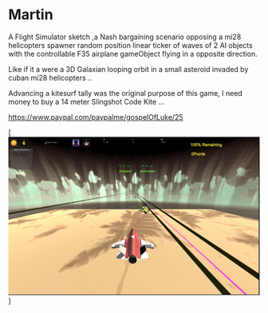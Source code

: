 # Martin
A Flight Simulator sketch ,a Nash bargaining scenario opposing a mi28 helicopters spawner random position linear ticker of waves of 2 AI objects with the controllable  F35 airplane gameObject flying in a opposite direction.

Like if it a were a 3D Galaxian looping orbit in a small asteroid invaded by cuban mi28 helicopters ..

Advancing a kitesurf tally was the original purpose of this game, I need money to buy a 14 meter Slingshot Code Kite ...

https://www.paypal.com/paypalme/gospelOfLuke/25

[![kyncho y Volyncha son gays hormonales o tienen una version de HIV  ... ](https://raw.githubusercontent.com/rgarro/Martin/refs/heads/master/martin.png)]

